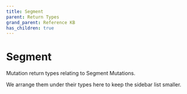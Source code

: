 ```yaml
---
title: Segment
parent: Return Types
grand_parent: Reference KB
has_children: true
---
```


# Segment

Mutation return types relating to Segment Mutations.

We arrange them under their types here to keep the sidebar list smaller.


